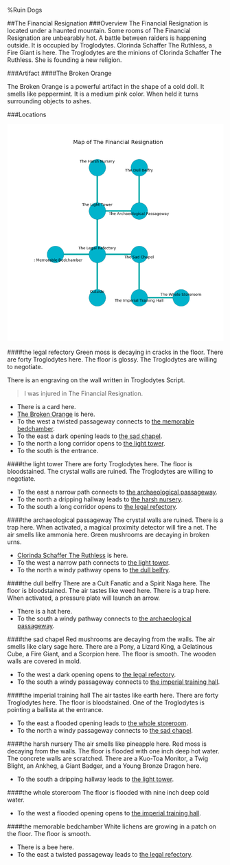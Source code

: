 %Ruin Dogs

##The Financial Resignation
###Overview
The Financial Resignation is located under a haunted mountain. Some rooms of The Financial Resignation are unbearably hot. A battle between raiders is happening outside. It is occupied by Troglodytes. <a name="Clorinda-Schaffer-The-Ruthless"></a>Clorinda Schaffer The Ruthless, a Fire Giant is here. The Troglodytes are the minions of Clorinda Schaffer The Ruthless. She  is founding a new religion. 



###Artifact
####<a name="The-Broken-Orange"></a>The Broken Orange


The Broken Orange is a powerful artifact in the shape of a cold doll. It smells like peppermint. It is a medium pink color. When held it turns surrounding objects to ashes. 





###Locations


![](../v2/images/The-Financial-Resignation.png)

####<a name="the-legal-refectory"></a>the legal refectory
Green moss is decaying in cracks in the floor. There are forty Troglodytes here. The floor is glossy. The Troglodytes are willing to negotiate. 

There is an engraving on the wall written in Troglodytes Script. 

> I was injured in The Financial Resignation.
>


* There is a card here.
* [The Broken Orange](#The-Broken-Orange) is here.
* To the west a twisted passageway connects to [the memorable bedchamber](#the-memorable-bedchamber).
* To the east a dark opening leads to [the sad chapel](#the-sad-chapel).
* To the north a long corridor opens to [the light tower](#the-light-tower).
* To the south is the entrance.


####<a name="the-light-tower"></a>the light tower
There are forty Troglodytes here. The floor is bloodstained. The crystal walls are ruined. The Troglodytes are willing to negotiate. 



* To the east a narrow path connects to [the archaeological passageway](#the-archaeological-passageway).
* To the north a dripping hallway leads to [the harsh nursery](#the-harsh-nursery).
* To the south a long corridor opens to [the legal refectory](#the-legal-refectory).


####<a name="the-archaeological-passageway"></a>the archaeological passageway
The crystal walls are ruined. There is a trap here. When activated, a magical proximity detector will fire a net. The air smells like ammonia here. Green mushrooms are decaying in broken urns. 



* [Clorinda Schaffer The Ruthless](#Clorinda-Schaffer-The-Ruthless) is here.
* To the west a narrow path connects to [the light tower](#the-light-tower).
* To the north a windy pathway opens to [the dull belfry](#the-dull-belfry).


####<a name="the-dull-belfry"></a>the dull belfry
There are a Cult Fanatic and a Spirit Naga here. The floor is bloodstained. The air tastes like weed here. There is a trap here. When activated, a pressure plate will launch an arrow. 



* There is a hat here.
* To the south a windy pathway connects to [the archaeological passageway](#the-archaeological-passageway).


####<a name="the-sad-chapel"></a>the sad chapel
Red mushrooms are decaying from the walls. The air smells like clary sage here. There are a Pony, a Lizard King, a Gelatinous Cube, a Fire Giant, and a Scorpion here. The floor is smooth. The wooden walls are covered in mold. 



* To the west a dark opening opens to [the legal refectory](#the-legal-refectory).
* To the south a windy passageway connects to [the imperial training hall](#the-imperial-training-hall).


####<a name="the-imperial-training-hall"></a>the imperial training hall
The air tastes like earth here. There are forty Troglodytes here. The floor is bloodstained. One of the Troglodytes is pointing a ballista at the entrance. 



* To the east a flooded opening leads to [the whole storeroom](#the-whole-storeroom).
* To the north a windy passageway connects to [the sad chapel](#the-sad-chapel).


####<a name="the-harsh-nursery"></a>the harsh nursery
The air smells like pineapple here. Red moss is decaying from the walls. The floor is flooded with one inch deep hot water. The concrete walls are scratched. There are a Kuo-Toa Monitor, a Twig Blight, an Ankheg, a Giant Badger, and a Young Bronze Dragon here. 



* To the south a dripping hallway leads to [the light tower](#the-light-tower).


####<a name="the-whole-storeroom"></a>the whole storeroom
The floor is flooded with nine inch deep cold water. 



* To the west a flooded opening opens to [the imperial training hall](#the-imperial-training-hall).


####<a name="the-memorable-bedchamber"></a>the memorable bedchamber
White lichens are growing in a patch on the floor. The floor is smooth. 



* There is a bee here.
* To the east a twisted passageway leads to [the legal refectory](#the-legal-refectory).



